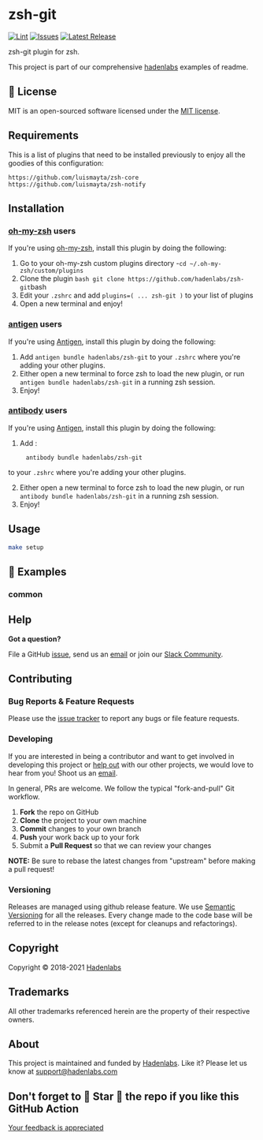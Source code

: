 <!--


  ** DO NOT EDIT THIS FILE
  **
  ** 1) Make all changes to `README.yaml`
  ** 2) Run`make readme` to rebuild this file.
  **
  ** (We maintain HUNDREDS of open source projects. This is how we maintain our sanity.)
  **


  -->

# zsh-git

[![Lint](https://github.com/hadenlabs/zsh-git/actions/workflows/lint.yml/badge.svg?branch=develop)](https://github.com/hadenlabs/zsh-git/actions) [![Issues](https://img.shields.io/github/issues/hadenlabs/zsh-git.svg)](https://github.com/hadenlabs/zsh-git/issues) [![Latest Release](https://img.shields.io/github/release/hadenlabs/zsh-git.svg)](https://travis-ci.org/hadenlabs/zsh-git/releases)

zsh-git plugin for zsh.

This project is part of our comprehensive [hadenlabs](https://hadenlabs.com) examples of readme.

## :page_facing_up: License

MIT is an open-sourced software licensed under the [MIT license](LICENSE.md).

## Requirements

This is a list of plugins that need to be installed previously to enjoy all the goodies of this configuration:

```{bash}
https://github.com/luismayta/zsh-core
https://github.com/luismayta/zsh-notify
```

## Installation

### [oh-my-zsh](https://github.com/robbyrussell/oh-my-zsh) users

If you're using [oh-my-zsh](https://gitub.com/robbyrussell/oh-my-zsh), install this plugin by doing the following:

1.  Go to your oh-my-zsh custom plugins directory -`cd ~/.oh-my-zsh/custom/plugins`
2.  Clone the plugin `bash git clone https://github.com/hadenlabs/zsh-git`bash
3.  Edit your `.zshrc` and add `plugins=( ... zsh-git )` to your list of plugins
4.  Open a new terminal and enjoy!

### [antigen](https://github.com/zsh-users/antigen) users

If you're using [Antigen](https://github.com/zsh-lovers/antigen), install this plugin by doing the following:

1.  Add `antigen bundle hadenlabs/zsh-git` to your `.zshrc` where you're adding your other plugins.
2.  Either open a new terminal to force zsh to load the new plugin, or run `antigen bundle hadenlabs/zsh-git` in a running zsh session.
3.  Enjoy!

### [antibody](https://github.com/getantibody/antibody) users

If you're using [Antigen](https://github.com/getantibody/antibody), install this plugin by doing the following:

1.  Add :

```{.sourceCode .bash}
     antibody bundle hadenlabs/zsh-git
```

to your `.zshrc` where you're adding your other plugins.

2.  Either open a new terminal to force zsh to load the new plugin, or run `antibody bundle hadenlabs/zsh-git` in a running zsh session.
3.  Enjoy!

## Usage

```bash
make setup
```

## :page_facing_up: Examples

### common

## Help

**Got a question?**

File a GitHub [issue](https://github.com/hadenlabs/zsh-git/issues), send us an [email](email) or join our [Slack Community](slack).

## Contributing

### Bug Reports & Feature Requests

Please use the [issue tracker](https://github.com/hadenlabs/zsh-git/issues) to report any bugs or file feature requests.

### Developing

If you are interested in being a contributor and want to get involved in developing this project or [help out](https://hadenlabs.com) with our other projects, we would love to hear from you! Shoot us an [email](mailto:support@hadenlabs.com).

In general, PRs are welcome. We follow the typical "fork-and-pull" Git workflow.

1.  **Fork** the repo on GitHub
2.  **Clone** the project to your own machine
3.  **Commit** changes to your own branch
4.  **Push** your work back up to your fork
5.  Submit a **Pull Request** so that we can review your changes

**NOTE:** Be sure to rebase the latest changes from "upstream" before making a pull request!

### Versioning

Releases are managed using github release feature. We use [Semantic Versioning](http://semver.org) for all the releases. Every change made to the code base will be referred to in the release notes (except for cleanups and refactorings).

## Copyright

Copyright © 2018-2021 [Hadenlabs](https://hadenlabs.com)

## Trademarks

All other trademarks referenced herein are the property of their respective owners.

## About

This project is maintained and funded by [Hadenlabs](https://hadenlabs.com). Like it? Please let us know at <support@hadenlabs.com>

## Don't forget to 🌟 Star 🌟 the repo if you like this GitHub Action

[Your feedback is appreciated](https://github.com/hadenlabs/zsh-git/issues)
